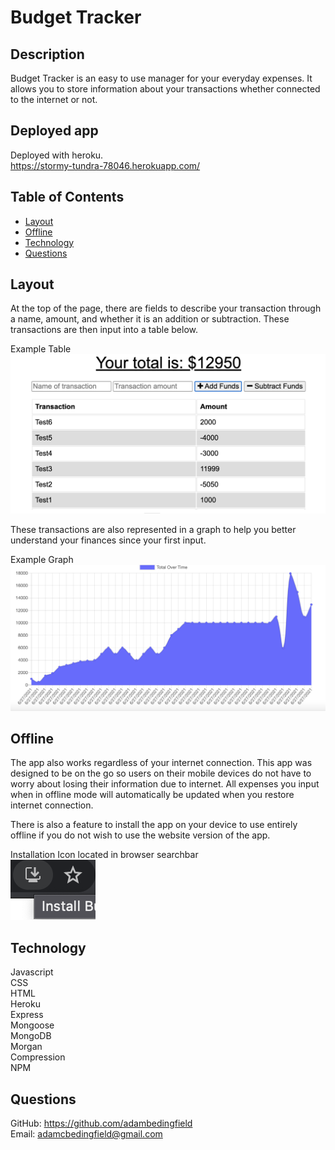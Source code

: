 # Budget Tracker<br>
## Description<br>
Budget Tracker is an easy to use manager for your everyday expenses. It allows you to store information about your transactions whether connected to the internet or not.<br>
## Deployed app
Deployed with heroku.<br>
https://stormy-tundra-78046.herokuapp.com/ <br>
## Table of Contents<br>
* [Layout](#layout)<br>
* [Offline](#offline)<br>
* [Technology](#technology)<br>
* [Questions](#questions)<br>
## Layout<br>
At the top of the page, there are fields to describe your transaction through a name, amount, and whether it is an addition or subtraction. These transactions are then input into a table below.<br>

Example Table<br>
![table](/readmeimg/table.png)<br>

These transactions are also represented in a graph to help you better understand your finances since your first input.<br>

Example Graph<br>
![graph](./readmeimg/graph.png)<br>

## Offline<br>
The app also works regardless of your internet connection. This app was designed to be on the go so users on their mobile devices do not have to worry about losing their information due to internet. All expenses you input when in offline mode will automatically be updated when you restore internet connection.<br>

There is also a feature to install the app on your device to use entirely offline if you do not wish to use the website version of the app.<br>

Installation Icon located in browser searchbar<br>
![install](./readmeimg/install.png)<br>

## Technology<br>
Javascript<br>
CSS<br>
HTML<br>
Heroku<br>
Express<br>
Mongoose<br>
MongoDB<br>
Morgan<br>
Compression<br>
NPM<br>

## Questions<br>
GitHub: https://github.com/adambedingfield<br>
Email: adamcbedingfield@gmail.com<br>
